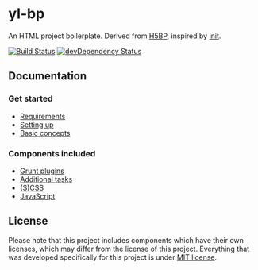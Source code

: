 # yl-bp

An HTML project boilerplate. Derived from [H5BP](https://github.com/h5bp/html5-boilerplate), inspired by [init](https://github.com/drublic/init).

[![Build Status](https://travis-ci.org/yellowled/yl-bp.svg?branch=master)](https://travis-ci.org/yellowled/yl-bp)
[![devDependency Status](https://david-dm.org/yellowled/yl-bp/dev-status.svg)](https://david-dm.org/yellowled/yl-bp#info=devDependencies)

## Documentation

### Get started

* [Requirements](docs/requirements.md)
* [Setting up](docs/setting-up.md)
* [Basic concepts](docs/basic-concepts.md)

### Components included

* [Grunt plugins](docs/grunt-plugins.md)
* [Additional tasks](docs/additional-tasks.md)
* [(S)CSS](docs/scss.md)
* [JavaScript](docs/javascript.md)


## License

Please note that this project includes components which have their own licenses, which may differ from the license of this project. Everything that was developed specifically for this project is under [MIT license](https://github.com/yellowled/yl-bp/blob/master/LICENSE).
